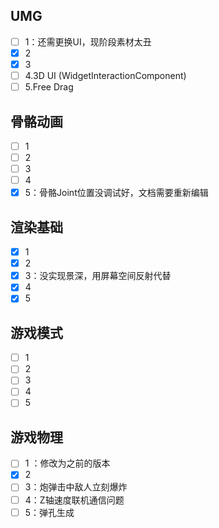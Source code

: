 ## UMG

- [ ] 1：还需更换UI，现阶段素材太丑
- [x] 2
- [x] 3
- [ ] 4.3D UI (WidgetInteractionComponent) 
- [ ] 5.Free Drag

## 骨骼动画

- [ ] 1
- [ ] 2
- [ ] 3
- [ ] 4
- [x] 5：骨骼Joint位置没调试好，文档需要重新编辑

## 渲染基础

- [x] 1
- [x] 2
- [x] 3：没实现景深，用屏幕空间反射代替
- [x] 4
- [x] 5

## 游戏模式

- [ ] 1
- [ ] 2
- [ ] 3
- [ ] 4
- [ ] 5

## 游戏物理

- [ ] 1 ：修改为之前的版本
- [x] 2
- [ ] 3：炮弹击中敌人立刻爆炸
- [ ] 4：Z轴速度联机通信问题
- [ ] 5：弹孔生成